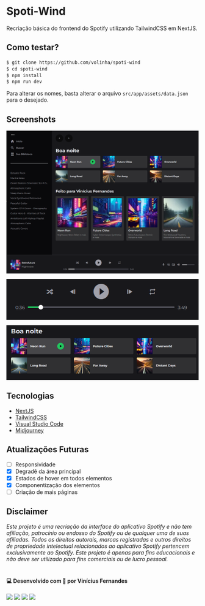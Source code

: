 # Spoti-Wind

Recriação básica do frontend do Spotify utilizando TailwindCSS em NextJS.

## Como testar?

```bash
$ git clone https://github.com/volinha/spoti-wind
$ cd spoti-wind
$ npm install
$ npm run dev
```

Para alterar os nomes, basta alterar o arquivo `src/app/assets/data.json` para o desejado.

## Screenshots

<p align="center" style="display: flex; align-items: flex-start; justify-content: center;">
  <img src="public/screen1.png" width="800px"/>
</p>

<p align="center" style="display: flex; align-items: flex-start; justify-content: center;">
  <img src="public/hover1.png" width="800px"/>
</p>

<p align="center" style="display: flex; align-items: flex-start; justify-content: center;">
  <img src="public/hover2.png" width="800px"/>
</p>

## Tecnologias

- [NextJS](nextjs.org)
- [TailwindCSS](https://tailwindcss.com)
- [Visual Studio Code](https://code.visualstudio.com)
- [Midjourney](https://www.midjourney.com)

## Atualizações Futuras

- [ ] Responsividade
- [x] Degradê da área principal
- [x] Estados de hover em todos elementos
- [x] Componentização dos elementos
- [ ] Criação de mais páginas

## Disclaimer

*Este projeto é uma recriação da interface do aplicativo Spotify e não tem afiliação, patrocínio ou endosso do Spotify ou de qualquer uma de suas afiliadas. Todos os direitos autorais, marcas registradas e outros direitos de propriedade intelectual relacionados ao aplicativo Spotify pertencem exclusivamente ao Spotify. Este projeto é apenas para fins educacionais e não deve ser utilizado para fins comerciais ou de lucro pessoal.*

#

#### 💻 Desenvolvido com 💖 por Vinícius Fernandes
[<img src = "https://img.shields.io/badge/facebook-%231877F2.svg?&style=for-the-badge&logo=facebook&logoColor=white">](https://www.facebook.com/viniciusfvb)
[<img src="https://img.shields.io/badge/linkedin-%230077B5.svg?&style=for-the-badge&logo=linkedin&logoColor=white" />](https://www.linkedin.com/in/viniciusfernandesdev/)
[<img src="https://img.shields.io/badge/twitter-%231DA1F2.svg?&style=for-the-badge&logo=twitter&logoColor=white" />](https://twitter.com/volafernandes)
<a href = "mailto:viniciusfernandesdev@gmail.com"><img src="https://img.shields.io/badge/-Gmail-%23333?style=for-the-badge&logo=gmail&logoColor=white" target="_blank"></a>
<br />